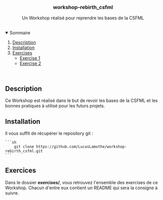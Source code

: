 <br />
<p align="center">
  <h3 align="center">workshop-rebirth_csfml</h3>

  <p align="center">
    Un Workshop réalisé pour reprendre les bases de la CSFML
  </p>
</p>

<br />
<details open="open">
  <summary>Sommaire</summary>
  <ol>
    <li>
      <a href="#description">Description</a>
    </li>
    <li>
      <a href="#installation">Installation</a>
    </li>
    <li>
      <a href="#exercises">Exercises</a>
      <ul>
        <li><a href="https://github.com/LucasLamothe/workshop-rebirth_csfml/exercise1">Exercise 1</a></li>
        <li><a href="https://github.com/LucasLamothe/workshop-rebirth_csfml/exercise2">Exercise 2</a></li>
      </ul>
    </li>
  </ol>
</details>

<br />

## Description

Ce Workshop est réalisé dans le but de revoir les bases de la CSFML et les bonnes pratiques à utilisé pour les futurs projets.

## Installation

Il vous suffit de récupérer le repository git :

    ```sh
        git clone https://github.com/LucasLamothe/workshop-rebirth_csfml.git
    ```

## Exercices

Dans le dossier **exercises/**, vous retrouvez l'ensemble des exercises de ce Workshop. Chacun d'entre eux contient un README qui sera la consigne à suivre.
